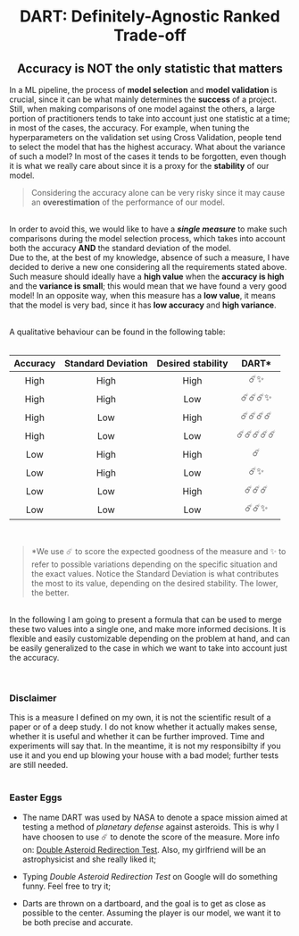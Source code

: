 <h1 style="text-align:center;"> DART: Definitely-Agnostic Ranked Trade-off</h1>
<h2 style="text-align:center;"> Accuracy is NOT the only statistic that matters </h2>

In a ML pipeline, the process of **model selection** and **model validation** is crucial, since it can be what mainly determines the **success** of a project. Still, when making comparisons of one model against the others, a large portion of practitioners tends to take into account just one statistic at a time; in most of the cases, the accuracy. For example, when tuning the hyperparameters on the validation set using Cross Validation, people tend to select the model that has the highest accuracy. What about the variance of such a model? In most of the cases it tends to be forgotten, even though it is what we really care about since it is a proxy for the **stability** of our model.<br>
> Considering the accuracy alone can be very risky since it may cause an **overestimation** of the performance of our model.

<br>In order to avoid this, we would like to have a ***single measure*** to make such comparisons during the model selection process, which takes into account both the accuracy **AND** the standard deviation of the model.<br>
Due to the, at the best of my knowledge, absence of such a measure, I have decided to derive a new one considering all the requirements stated above. Such measure should ideally have a **high value** when the **accuracy is high** and the **variance is small**; this would mean that we have found a very good model! In an opposite way, when this measure has a **low value**, it means that the model is very bad, since it has **low accuracy** and **high variance**.

<br>A qualitative behaviour can be found in the following table:
<br>
<br>
<div align = "center">

| Accuracy        | Standard Deviation | Desired stability | DART*        |
|:---------------:|:------------------:|:-----------------:|:------------:|
| High            | High               | High              | ☄️✨        | 
| High            | High               | Low               | ☄️☄️☄️✨   |
| High            | Low                | High              | ☄️☄️☄️☄️   |
| High            | Low                | Low               | ☄️☄️☄️☄️☄️ |
| Low             | High               | High              | ☄️           |
| Low             | High               | Low               | ☄️✨        |
| Low             | Low                | High              | ☄️☄️☄️      |
| Low             | Low                | Low               | ☄️☄️✨      |

</div>
<br>

> *We use ☄️ to score the expected goodness of the measure and ✨ to refer to possible variations depending on the specific situation and the exact values.
Notice the Standard Deviation is what contributes the most to its value, depending on the desired stability. The lower, the better.


<br>In the following I am going to present a formula that can be used to merge these two values into a single one, and make more informed decisions. It is flexible and easily customizable depending on the problem at hand, and can be easily generalized to the case in which we want to take into account just the accuracy.

<br>


### Disclaimer
This is a measure I defined on my own, it is not the scientific result of a paper or of a deep study. I do not know whether it actually makes sense, whether it is useful and whether it can be further improved. Time and experiments will say that. In the meantime, it is not my responsibilty if you use it and you end up blowing your house with a bad model; further tests are still needed.
<br>
<br>

### Easter Eggs
- The name DART was used by NASA to denote a space mission aimed at testing a method of *planetary defense* against asteroids. This is why I have choosen to use ☄️ to denote the score of the measure. More info on: [Double Asteroid Redirection Test](https://wikipedia.org/wiki/Double_Asteroid_Redirection_Test). Also, my girlfriend will be an astrophysicist and she really liked it; <br>

- Typing *Double Asteroid Redirection Test* on Google will do something funny. Feel free to try it;
- Darts are thrown on a dartboard, and the goal is to get as close as possible to the center. Assuming the player is our model, we want it to be both precise and accurate.